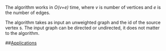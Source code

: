 The algorithm works in *O(v+e)* time, where *v* is number of vertices and *e* is the number of edges.

The algorithm takes as input an unweighted graph and the id of the source vertex s. The input graph can be directed or undirected, it does not matter to the algorithm.

##[Applications](https://cp-algorithms.com/graph/breadth-first-search.html#applications-of-bfs)